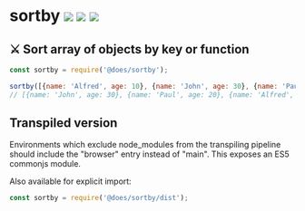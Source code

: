 # sortby [![](https://img.shields.io/npm/v/sortby.svg)](https://www.npmjs.com/package/sortby) [![](https://img.shields.io/badge/source--000000.svg?logo=github&style=social)](https://github.com/omrilotan/mono/tree/master/packages/sortby) [![](https://badgen.net/bundlephobia/minzip/@does/sortby)](https://bundlephobia.com/result?p=@does/sortby)

## ⚔️ Sort array of objects by key or function

```js
const sortby = require('@does/sortby');

sortby([{name: 'Alfred', age: 10}, {name: 'John', age: 30}, {name: 'Paul', age: 20}], 'age', {order: 'desc'});
// [{name: 'John', age: 30}, {name: 'Paul', age: 20}, {name: 'Alfred', age: 10}]
```

## Transpiled version
Environments which exclude node_modules from the transpiling pipeline should include the "browser" entry instead of "main". This exposes an ES5 commonjs module.

Also available for explicit import:
```js
const sortby = require('@does/sortby/dist');
```
